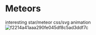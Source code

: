# Meteors
interesting star/meteor css/svg animation
![f2214a41aaa290fe045df8c5ad3ddf7c](https://user-images.githubusercontent.com/85764295/173909885-31ff6b48-7b2f-4820-8be8-15679aca3dbe.gif)
